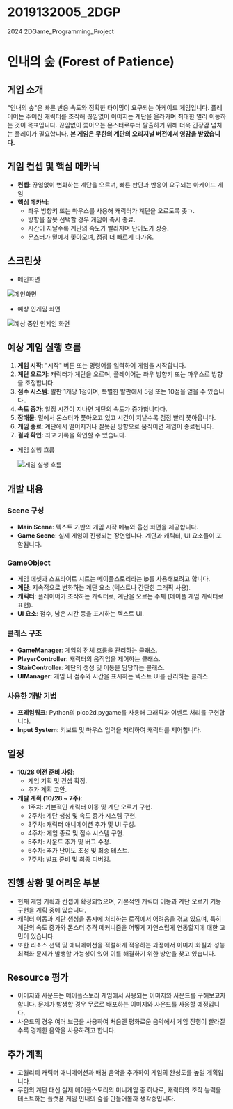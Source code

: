 # 2019132005_2DGP
2024 2DGame_Programming_Project

# 인내의 숲 (Forest of Patience)

## 게임 소개
"인내의 숲"은 빠른 반응 속도와 정확한 타이밍이 요구되는 아케이드 게임입니다. 
플레이어는 주어진 캐릭터를 조작해 끊임없이 이어지는 계단을 올라가며 최대한 멀리 이동하는 것이 목표입니다. 
끊임없이 쫓아오는 몬스터로부터 탈출하기 위해 더욱 긴장감 넘치는 플레이가 필요합니다.
**본 게임은 무한의 계단의 오리지널 버전에서 영감을 받았습니다.**

## 게임 컨셉 및 핵심 메카닉
- **컨셉**: 끊임없이 변화하는 계단을 오르며, 빠른 판단과 반응이 요구되는 아케이드 게임
- **핵심 메카닉**:
    - 좌우 방향키 또는 마우스를 사용해 캐릭터가 계단을 오르도록 좆ㄱ.
    - 방향을 잘못 선택할 경우 게임이 즉시 종료.
    - 시간이 지날수록 계단의 속도가 빨라지며 난이도가 상승.
    - 몬스터가 밑에서 쫓아오며, 점점 더 빠르게 다가옴.

## 스크린샷
- 메인화면
  
![메인화면](assets/image/MainScene_pre.jpg)
- 예상 인게임 화면
  
![예상 중인 인게임 화면](assets/image/GameScene_pre.jpg)

## 예상 게임 실행 흐름
1. **게임 시작**: "시작" 버튼 또는 명령어를 입력하여 게임을 시작합니다.
2. **계단 오르기**: 캐릭터가 계단을 오르며, 플레이어는 좌우 방향키 또는 마우스로 방향을 조정합니다.
3. **점수 시스템**: 발판 1개당 1점이며, 특별한 발판에서 5점 또는 10점을 얻을 수 있습니다..
4. **속도 증가**: 일정 시간이 지나면 계단의 속도가 증가합니다다.
5. **장애물**: 밑에서 몬스터가 쫓아오고 있고 시간이 지날수록 점점 빨리 쫓아옵니다.
6. **게임 종료**: 계단에서 떨어지거나 잘못된 방향으로 움직이면 게임이 종료됩니다.
7. **결과 확인**: 최고 기록을 확인할 수 있습니다.

- 게임 실행 흐름

  ![게임 실행 흐름](assets/image/GameProcess.jpg)
## 개발 내용

### Scene 구성
- **Main Scene**: 텍스트 기반의 게임 시작 메뉴와 옵션 화면을 제공합니다.
- **Game Scene**: 실제 게임이 진행되는 장면입니다. 계단과 캐릭터, UI 요소들이 포함됩니다.

### GameObject
- 게임 에셋과 스프라이트 시트는 메이플스토리라는 ip를 사용해보려고 합니다.
- **계단**: 지속적으로 변화하는 계단 요소 (텍스트나 간단한 그래픽 사용).
- **캐릭터**: 플레이어가 조작하는 캐릭터로, 계단을 오르는 주체 (메이플 게임 캐릭터로 표현).
- **UI 요소**: 점수, 남은 시간 등을 표시하는 텍스트 UI.

### 클래스 구조
- **GameManager**: 게임의 전체 흐름을 관리하는 클래스.
- **PlayerController**: 캐릭터의 움직임을 제어하는 클래스.
- **StairController**: 계단의 생성 및 이동을 담당하는 클래스.
- **UIManager**: 게임 내 점수와 시간을 표시하는 텍스트 UI를 관리하는 클래스.

### 사용한 개발 기법
- **프레임워크**: Python의 pico2d,pygame를 사용해 그래픽과 이벤트 처리를 구현합니다.
- **Input System**: 키보드 및 마우스 입력을 처리하여 캐릭터를 제어합니다.

## 일정
- **10/28 이전 준비 사항**:
    - 게임 기획 및 컨셉 확정.
    - 추가 계획 고안. 
- **개발 계획 (10/28 ~ 7주)**:
    - 1주차: 기본적인 캐릭터 이동 및 계단 오르기 구현. 
    - 2주차: 계단 생성 및 속도 증가 시스템 구현.
    - 3주차: 캐릭터 애니메이션 추가 및 UI 구성.
    - 4주차: 게임 종료 및 점수 시스템 구현.
    - 5주차: 사운드 추가 및 버그 수정.
    - 6주차: 추가 난이도 조정 및 최종 테스트.
    - 7주차: 발표 준비 및 최종 디버깅.

## 진행 상황 및 어려운 부분
- 현재 게임 기획과 컨셉이 확정되었으며, 기본적인 캐릭터 이동과 계단 오르기 기능 구현을 계획 중에 있습니다.
- 캐릭터 이동과 계단 생성을 동시에 처리하는 로직에서 어려움을 겪고 있으며, 특히 계단의 속도 증가와 몬스터 추격 메커니즘을 어떻게 자연스럽게 연동할지에 대한 고민이 있습니다.
- 또한 리소스 선택 및 애니메이션을 적절하게 적용하는 과정에서 이미지 화질과 성능 최적화 문제가 발생할 가능성이 있어 이를 해결하기 위한 방안을 찾고 있습니다.
  
## Resource 평가
- 이미지와 사운드는 메이플스토리 게임에서 사용되는 이미지와 사운드를 구해보고자 합니다. 문제가 발생할 경우 무료로 배포하는 이미지와 사운드를 사용할 예정입니다.
- 사운드의 경우 여러 브금을 사용하여 처음엔 평화로운 음악에서 게임 진행이 빨라질수록 경쾌한 음악을 사용하려고 합니다.
  
## 추가 계획
- 고퀄리티 캐릭터 애니메이션과 배경 음악을 추가하여 게임의 완성도를 높일 계획입니다.
- 무한의 계단 대신 실제 메이플스토리의 미니게임 중 하나로, 캐릭터의 조작 능력을 테스트하는 플랫폼 게임 인내의 숲을 만들어볼까 생각중입니다. 
